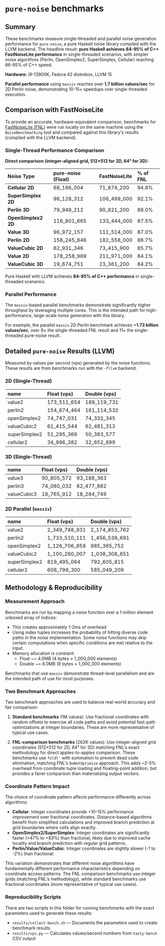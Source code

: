 # `pure-noise` benchmarks

## Summary

These benchmarks measure single-threaded and parallel noise generation performance for `pure-noise`,
a pure Haskell noise library compiled with the LLVM backend. The headline result: **pure Haskell achieves
84-95% of C++ FastNoiseLite performance** in single-threaded scenarios, with simpler noise algorithms
(Perlin, OpenSimplex2, SuperSimplex, Cellular) reaching 86-95% of C++ speed.

**Hardware:** i9-13900K, Fedora 42 distrobox, LLVM 15

**Parallel performance** using `massiv` reaches over **1.7 billion values/sec** for 2D Perlin noise,
demonstrating 10-15× speedups over single-threaded execution.

## Comparison with FastNoiseLite

To provide an accurate, hardware-equivalent comparison, benchmarks for [FastNoiseLite (FNL)](https://github.com/Auburn/FastNoiseLite)
were run locally on the same machine using the `NoiseBenchmarking` tool and compared against this library's
results (compiled with the LLVM backend).

### Single-Thread Performance Comparison

**Direct comparison (integer-aligned grid, 512×512 for 2D, 64³ for 3D):**

| Noise Type          | pure-noise (Float) | FastNoiseLite | % of FNL |
| :------------------ | :----------------- | :------------ | :------- |
| **Cellular 2D**     | 68_186_004         | 71_874_200    | 94.9%    |
| **SuperSimplex 2D** | 98_128_312         | 106_499_000   | 92.1%    |
| **Perlin 3D**       | 79_949_212         | 90_821_200    | 88.0%    |
| **OpenSimplex2 2D** | 116_801_665        | 133_444_000   | 87.5%    |
| **Value 3D**        | 96_972_157         | 111_514_000   | 87.0%    |
| **Perlin 2D**       | 158_245_846        | 182_558_000   | 86.7%    |
| **ValueCubic 2D**   | 62_931_346         | 73_415_900    | 85.7%    |
| **Value 2D**        | 178_258_969        | 211_971_000   | 84.1%    |
| **ValueCubic 3D**   | 19_674_751         | 23_361_200    | 84.2%    |

Pure Haskell with LLVM achieves **84-95% of C++ performance** in single-threaded scenarios.

### Parallel Performance

The `massiv`-based parallel benchmarks demonstrate significantly higher throughput by leveraging multiple cores.
This is the intended path for high-performance, large-scale noise generation with this library.

For example, the parallel `massiv` 2D Perlin benchmark achieves **~1.73 billion values/sec**, over 9× the
single-threaded FNL result and 11× the single-threaded pure-noise result.

## Detailed `pure-noise` Results (LLVM)

Measured by values per second (vps) generated by the noise functions. These results are from benchmarks
run with the `-fllvm` backend.

### 2D (Single-Thread)

| name          | Float (vps) | Double (vps) |
| :------------ | :---------- | :----------- |
| value2        | 173_511_654 | 189_119_731  |
| perlin2       | 154_674_464 | 161_114_532  |
| openSimplex2  | 74_747_031  | 74_332_345   |
| valueCubic2   | 61_415_544  | 62_481_313   |
| superSimplex2 | 51_295_369  | 50_383_577   |
| cellular2     | 34_996_382  | 32_652_899   |

### 3D (Single-Thread)

| name        | Float (vps) | Double (vps) |
| :---------- | :---------- | :----------- |
| value3      | 90_805_572  | 93_188_363   |
| perlin3     | 74_080_032  | 82_477_882   |
| valueCubic3 | 18_765_912  | 18_284_749   |

### 2D Parallel (`massiv`)

| name          | Float (vps)   | Double (vps)  |
| :------------ | :------------ | :------------ |
| value2        | 2_349_788_931 | 2_174_853_762 |
| perlin2       | 1_733_510_111 | 1_456_539_691 |
| openSimplex2  | 1_126_706_858 | 985_365_752   |
| valueCubic2   | 1_100_260_007 | 1_038_308_851 |
| superSimplex2 | 819_495_064   | 792_605_815   |
| cellular2     | 608_799_300   | 585_049_209   |

## Methodology & Reproducibility

### Measurement Approach

Benchmarks are run by mapping a noise function over a 1 million element unboxed array of indices:

- This creates approximately 1-2ms of overhead
- Using index tuples increases the probability of hitting diverse code paths in the noise implementation.
  Some noise functions may skip certain computations when specific conditions are met relative to the input.
- Memory allocation is constant:
  - Float ~= 4.0MB (4 bytes × 1_000_000 elements)
  - Double ~= 8.0MB (8 bytes × 1_000_000 elements)

Benchmarks that use `massiv` demonstrate thread-level parallelism and are the intended path of use for
most purposes.

### Two Benchmark Approaches

Two benchmark approaches are used to balance real-world accuracy and fair comparison:

1. **Standard benchmarks** (1M values): Use fractional coordinates with random offsets to exercise all
   code paths and avoid potential fast-path optimizations at integer boundaries. These are more representative
   of typical use cases.

2. **FNL-comparison benchmarks** (262K values): Use integer-aligned grid coordinates (512×512 for 2D,
   64³ for 3D) matching FNL's exact methodology for direct apples-to-apples comparison. These benchmarks
   use `foldl'` with summation to prevent dead code elimination, matching FNL's `DoNotOptimize` approach.
   This adds ~2-5% overhead from coordinate tuple loading and floating-point addition, but provides a
   fairer comparison than materializing output vectors.

### Coordinate Pattern Impact

The choice of coordinate pattern affects performance differently across algorithms:

- **Cellular**: Integer coordinates provide +10-15% performance improvement over fractional coordinates.
  Distance-based algorithms benefit from simplified calculations and improved branch prediction at grid
  boundaries where cells align exactly.
- **OpenSimplex2/SuperSimplex**: Integer coordinates are significantly faster (+47% to +83%) than fractional,
  likely due to improved cache locality and branch prediction with regular grid patterns.
- **Perlin/Value/ValueCubic**: Integer coordinates are slightly slower (-1 to -2%) than fractional.

This variation demonstrates that different noise algorithms have fundamentally different performance
characteristics depending on coordinate access patterns. The FNL comparison benchmarks use integer grids
(matching FNL's methodology), while standard benchmarks use fractional coordinates (more representative
of typical use cases).

### Reproducibility Scripts

There are two scripts in this folder for running benchmarks with the exact parameters used to generate
these results:

- `results/collect-bench.sh` — Documents the parameters used to create benchmark results
- `results/vps.py` — Calculates values/second numbers from `tasty-bench` CSV output
